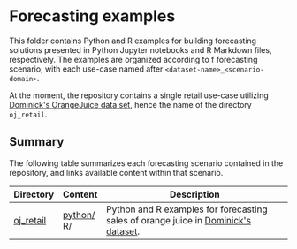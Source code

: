 # Forecasting examples

This folder contains Python and R examples for building forecasting solutions presented in Python Jupyter notebooks and R Markdown files, respectively. The examples are organized according to f forecasting scenario, with each use-case named after `<dataset-name>_<scenario-domain>`. 

At the moment, the repository contains a single retail use-case utilizing [Dominick's OrangeJuice data set](https://www.chicagobooth.edu/research/kilts/datasets/dominicks), hence the name of the directory `oj_retail`.


## Summary

The following table summarizes each forecasting scenario contained in the repository, and links available content within that scenario. 

| Directory | Content | Description |
| --- | --- | --- |
| [oj_retail](./oj_retail) | [python/](./oj_retail/python) <br> [R/](./oj_retail/R) | Python and R examples for forecasting sales of orange juice in [Dominick's dataset](https://www.chicagobooth.edu/research/kilts/datasets/dominicks). |


